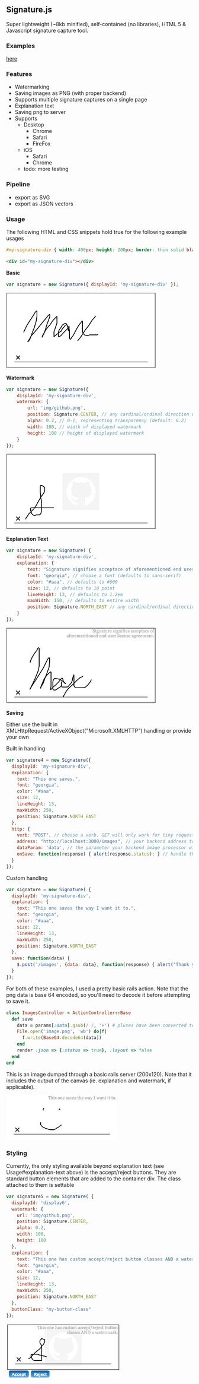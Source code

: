 ## Signature.js

Super lightweight (~8kb minified), self-contained (no libraries), HTML 5 & Javascript signature capture tool.

### Examples

[here](maxwells.github.io/)

### Features

- Watermarking
- Saving images as PNG (with proper backend)
- Supports multiple signature captures on a single page
- Explanation text
- Saving png to server
- Supports
	- Desktop
		- Chrome
		- Safari
		- FireFox
	- iOS
		- Safari
		- Chrome
  - todo: more testing

### Pipeline

- export as SVG
- export as JSON vectors

### Usage

The following HTML and CSS snippets hold true for the following example usages

```css
#my-signature-div { width: 400px; height: 200px; border: thin solid black; }
```
```html
<div id="my-signature-div"></div>
```

**Basic**

```javascript
var signature = new Signature({ displayId: 'my-signature-div' });
```

![Basic image](img/basic.png)

**Watermark**

```javascript
var signature = new Signature({
	displayId: 'my-signature-div',
	watermark: {
		url: 'img/github.png',
		position: Signature.CENTER, // any cardinal/ordinal direction or CENTER (defaults to NORTH)
		alpha: 0.2, // 0-1, representing transparency (default: 0.2)
		width: 100, // width of displayed watermark
		height: 100 // height of displayed watermark
	}
});
```
![Watermarked image](img/watermark.png)

**Explanation Text**

```javascript
var signature = new Signature( {
	displayId: 'my-signature-div',
	explanation: {
		text: "Signature signifies acceptace of aforementioned end user license agreement.", // set text for explanation
		font: "georgia", // choose a font (defaults to sans-serif)
		color: "#aaa", // defaults to #000
		size: 12, // defaults to 10 point
		lineHeight: 13, // defaults to 1.2em
		maxWidth: 150, // defaults to entire width
		position: Signature.NORTH_EAST // any cardinal/ordinal direction or CENTER (defaults to NORTH)
	}
});
```
![Explanation image](img/explanation.png)

**Saving**

Either use the built in XMLHttpRequest/ActiveXObject("Microsoft.XMLHTTP") handling or provide your own

Built in handling

```javascript
var signature4 = new Signature({
  displayId: 'my-signature-div',
  explanation: {
    text: "This one saves.",
    font: "georgia",
    color: "#aaa",
    size: 12,
    lineHeight: 13,
    maxWidth: 250,
    position: Signature.NORTH_EAST
  },
  http: {
    verb: "POST", // choose a verb. GET will only work for tiny requests. (defaults to POST)
    address: "http://localhost:3000/images", // your backend address to handle image processing.
    dataParam: 'data', // the parameter your backend image processor will take
    onSave: function(response) { alert(response.status); } // handle the http response (eg. notify the user that the save was successful, if it was)
  }
});
```

Custom handling

```javascript
var signature = new Signature( {
  displayId: 'my-signature-div',
  explanation: {
    text: "This one saves the way I want it to.",
    font: "georgia",
    color: "#aaa",
    size: 12,
    lineHeight: 13,
    maxWidth: 250,
    position: Signature.NORTH_EAST
  },
  save: function(data) {
    $.post('/images', {data: data}, function(response) { alert("Thank you for submitting your signature!"); });
  }
});
```
For both of these examples, I used a pretty basic rails action. Note that the png data is base 64 encoded, so you'll need to decode it before attempting to save it.

```ruby
class ImagesController < ActionController::Base
  def save
    data = params[:data].gsub(/ /, '+') # pluses have been converted to spaces -> convert them back
    File.open('image.png', 'wb') do|f|
      f.write(Base64.decode64(data))
    end
    render :json => {:status => true}, :layout => false
  end
end
```

This is an image dumped through a basic rails server (200x120). Note that it includes the output of the canvas (ie. explanation and watermark, if applicable).

![Example saved image](img/saved.png)

### Styling

Currently, the only styling available beyond explanation text (see Usage#explanation-text above) is the accept/reject buttons. They are standard button elements that are added to the container div. The class attached to them is settable

```javascript
var signature5 = new Signature( {
  displayId: 'display6',
  watermark: {
    url: 'img/github.png',
    position: Signature.CENTER,
    alpha: 0.2,
    width: 100,
    height: 100
  },
  explanation: {
    text: "This one has custom accept/reject button classes AND a watermark.",
    font: "georgia",
    color: "#aaa",
    size: 12,
    lineHeight: 13,
    maxWidth: 250,
    position: Signature.NORTH_EAST
  },
  buttonClass: "my-button-class"
});
```


![Custom css class](img/custom.png)
